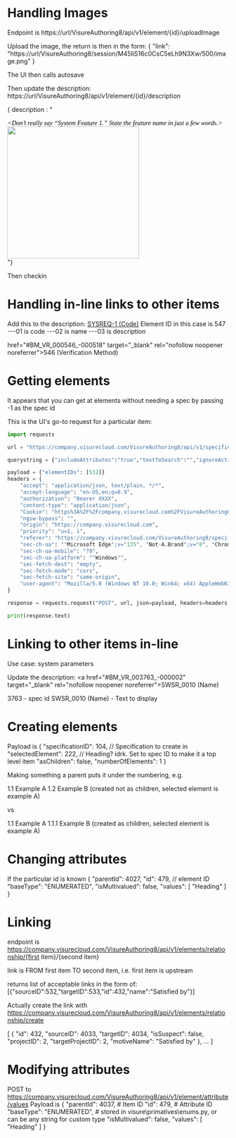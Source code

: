 # Handling Images
Endpoint is
https://url/VisureAuthoring8/api/v1/element/{id}/uploadImage

Upload the image, the return is then in the form:
{
    "link": "https://url/VisureAuthoring8/session/M45IiS16c0CsC5eLh9N3Xw/500/image.png"
}

The UI then calls autosave

Then update the description:
https://url/VisureAuthoring8/api/v1/element/{id}/description

{ description : "<p align="justify" style="margin-top:0; margin-bottom:0; line-height: 12pt; min-height: 12pt;"><span dir="ltr" style="font-family:Calibri; font-size:11.0pt; color:#010101;"><em>&lt;Don&rsquo;t really say &ldquo;System Feature 1.&rdquo; State the feature name in just a few words.&gt;</em></span></p><p align="justify" style="margin-top:0; margin-bottom:0; line-height: 12pt; min-height: 12pt;"><span dir="ltr" style="font-family:Calibri; font-size:11.0pt; color:#010101;"><em><img src="https://URL/VisureAuthoring8/session/M45IiS16c0CsC5eLh9N3Xw/500/image.png" style="width: 300px;" class="fr-fic fr-dib"></em></span><br></p>"}

Then checkin

# Handling in-line links to other items
Add this to the description:
<a href="#BM_VR_000547_-000001" target="_blank" rel="nofollow noopener noreferrer">SYSREQ-1 (Code)</a>
Element ID in this case is 547
---01 is code
---02 is name
---03 is description


href=\"#BM_VR_000546_-000518\" target=\"_blank\" rel=\"nofollow noopener noreferrer\">546 (Verification Method)</a>

# Getting elements
It appears that you can get at elements without needing a spec by passing -1 as the spec id

This is the UI's go-to request for a particular item:
```python
import requests

url = "https://company.visurecloud.com/VisureAuthoring8/api/v1/specification/-1/elements/byids"

querystring = {"includeAttributes":"true","textToSearch":"","ignoreActiveFilters":"true","includeLinkedItems":"true"}

payload = {"elementIDs": [532]}
headers = {
    "accept": "application/json, text/plain, */*",
    "accept-language": "en-US,en;q=0.9",
    "authorization": "Bearer XXXX",
    "content-type": "application/json",
    "Cookie": "https%3A%2F%2Fcompany.visurecloud.com%2FVisureAuthoring8%2F_visure-tabs-number=1",
    "ngsw-bypass": "",
    "origin": "https://company.visurecloud.com",
    "priority": "u=1, i",
    "referer": "https://company.visurecloud.com/VisureAuthoring8/specification",
    "sec-ch-ua": ""Microsoft Edge";v="135", "Not-A.Brand";v="8", "Chromium";v="135"",
    "sec-ch-ua-mobile": "?0",
    "sec-ch-ua-platform": ""Windows"",
    "sec-fetch-dest": "empty",
    "sec-fetch-mode": "cors",
    "sec-fetch-site": "same-origin",
    "user-agent": "Mozilla/5.0 (Windows NT 10.0; Win64; x64) AppleWebKit/537.36 (KHTML, like Gecko) Chrome/135.0.0.0 Safari/537.36 Edg/135.0.0.0"
}

response = requests.request("POST", url, json=payload, headers=headers, params=querystring)

print(response.text)
```


# Linking to other items in-line
Use case: system parameters

Update the description:
<a href=\"#BM_VR_003763_-000002\" target=\"_blank\" rel=\"nofollow noopener noreferrer\">SWSR_0010 (Name)&nbsp;</a>

3763 - spec id
SWSR_0010 (Name) - Text to display


# Creating elements

Payload is 
{
  "specificationID": 104, // Specification to create in
  "selectedElement": 222, // Heading? idrk. Set to spec ID to make it a top level item
  "asChildren": false,
  "numberOfElements": 1
}

Making something a parent puts it under the numbering, e.g.

1.1 Example A
1.2 Example B (created not as children, selected element is example A)

vs

1.1 Example A
1.1.1 Example B (created as children, selected element is example A)

# Changing attributes
If the particular id is known
{
  "parentId": 4027,
  "id": 479, // element ID
  "baseType": "ENUMERATED",
  "isMultivalued": false,
  "values": [
    "Heading"
  ]
}

# Linking
endpoint is 
https://company.visurecloud.com/VisureAuthoring8/api/v1/elements/relationship/{first item}/{second item}

link is FROM first item TO second item, i.e. first item is upstream

returns list of acceptable links in the form of:
[{"sourceID":532,"targetID":533,"id":432,"name":"Satisfied by"}]

Actually create the link with
https://company.visurecloud.com/VisureAuthoring8/api/v1/elements/relationship/create

[
    {
    "id": 432,
    "sourceID": 4033,
    "targetID": 4034,
    "isSuspect": false,
    "projectID": 2,
    "targetProjectID": 2,
    "motiveName": "Satisfied by"
    },
    ...
]

# Modifying attributes
POST to https://company.visurecloud.com/VisureAuthoring8/api/v1/element/attribute/values
Payload is 
{
  "parentId": 4037, # Item ID
  "id": 479, # Attribute ID
  "baseType": "ENUMERATED", # stored in visure\primatives\enums.py, or can be any string for custom type
  "isMultivalued": false,
  "values": [
    "Heading"
  ]
}